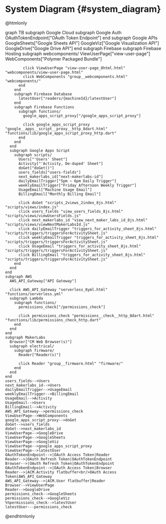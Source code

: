 System Diagram {#system_diagram}
=========================================

@htmlonly
<div class="mermaid">
  graph TB
    subgraph Google Cloud
      subgraph Google Auth
        OAuthTokenEndpoint["OAuth Token Endpoint"]
      end
      subgraph Google APIs
        GoogleSheets["Google Sheets API"]
        GoogleViz["Google Visualization API"]
        GoogleDrive["Google Drive API"]
      end
      subgraph Firebase
        subgraph Firebase Hosting
          subgraph webcomponents/
            ViewUserPage["view-user-page"]
            WebComponents["Polymer Packaged Bundle"]

            click ViewUserPage "view-user-page_8html.html" "webcomponents/view-user-page.html"
            click WebComponents "group__webcomponents.html" "webcomponents/"
          end
        end
        subgraph Firebase Database
          latestUser["readers/{machineId}/latestUser"]
        end
        subgraph Firebase Functions
          subgraph functions/
            google_apps_script_proxy["/google_apps_script_proxy"]

            click google_apps_script_proxy "google__apps__script__proxy__http_8dart.html" "functions/lib/google_apps_script_proxy_http.dart"
          end
        end
      end
      subgraph Google Apps Script
        subgraph scripts/
          Users["'Users' Sheet"]
          Activity["'Activity, De-duped' Sheet"]
          doGet["doGet()"]
          users_fields["users-fields"]
          next_makerlabs_id["next-makerlabs-id"]
          dailyEmailTrigger["5pm ~ 6pm Daily Trigger"]
          weeklyEmailTrigger["Friday Afternoon Weekly Trigger"]
          UsageEmail["Machine Usage Email"]
          BillingEmail["Monthly Billing Email"]

          click doGet "scripts_2views_2index_8js.html" "scripts/views/index.js"
          click users_fields "view_users_fields_8js.html" "scripts/views/viewUsersFields.js"
          click next_makerlabs_id "view_next_maker_labs_id_8js.html" "scripts/views/viewNextMakerLabsId.js"
          click dailyEmailTrigger "triggers_for_activity_sheet_8js.html" "scripts/triggers/triggersForActivitySheet.js"
          click weeklyEmailTrigger "triggers_for_activity_sheet_8js.html" "scripts/triggers/triggersForActivitySheet.js"
          click UsageEmail "triggers_for_activity_sheet_8js.html" "scripts/triggers/triggersForActivitySheet.js"
          click BillingEmail "triggers_for_activity_sheet_8js.html" "scripts/triggers/triggersForActivitySheet.js"
        end
      end
    end
    subgraph AWS
      AWS_API_Gateway["API Gateway"]

      click AWS_API_Gateway "serverless_8yml.html" "functions/serverless.yml"
      subgraph Lambda
        subgraph functions/
          permissions_check["/permissions_check"]

          click permissions_check "permissions__check__http_8dart.html" "functions/lib/permissions_check_http.dart"
        end
      end
    end
    subgraph MakerLabs
      Browser["CM Web Browser(s)"]
      subgraph electrical/
        subgraph firmware/
          Reader["Reader(s)"]

          click Reader "group__firmware.html" "firmware/"
        end
      end
    end
    users_fields-->Users
    next_makerlabs_id-->Users
    dailyEmailTrigger-->UsageEmail
    weeklyEmailTrigger-->BillingEmail
    UsageEmail-->Activity
    UsageEmail-->Users
    BillingEmail-->Activity
    AWS_API_Gateway-->permissions_check
    ViewUserPage-->WebComponents
    google_apps_script_proxy-->doGet
    doGet-->users_fields
    doGet-->next_makerlabs_id
    ViewUserPage-->GoogleDrive
    ViewUserPage-->GoogleSheets
    ViewUserPage-->GoogleViz
    ViewUserPage-->google_apps_script_proxy
    ViewUserPage-->latestUser
    OAuthTokenEndpoint-->|OAuth Access Token|Reader
    Reader-->|OAuth Refresh Token|OAuthTokenEndpoint
    Browser-->|OAuth Refresh Token|OAuthTokenEndpoint
    OAuthTokenEndpoint-->|OAuth Access Token|Browser
    Reader-->|ACM.Activity flatbuffer<br/>OAuth Access Token|AWS_API_Gateway
    AWS_API_Gateway-->|ACM.User flatbuffer|Reader
    Browser-->ViewUserPage
    Reader-->GoogleDrive
    permissions_check-->GoogleSheets
    permissions_check-->GoogleViz
    %%permissions_check-->latestUser
    latestUser---permissions_check
</div>
@endhtmlonly
